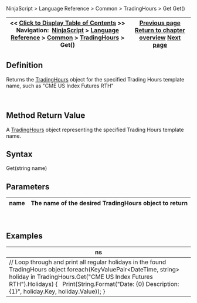 ﻿
NinjaScript > Language Reference > Common > TradingHours > Get
Get()

| << [Click to Display Table of Contents](tradinghoursget.md) >> **Navigation:**     [NinjaScript](ninjascript.md) > [Language Reference](language_reference_wip.md) > [Common](common.md) > [TradingHours](tradinghours.md) > Get() | [Previous page](tradinghours.md) [Return to chapter overview](tradinghours.md) [Next page](getprevioustradingdayend.md) |
| --- | --- |

## Definition
Returns the [TradingHours](tradinghours.md) object for the specified Trading Hours template name, such as "CME US Index Futures RTH"  

 
## Method Return Value
A [TradingHours](tradinghours.md) object representing the specified Trading Hours template name.
 
## Syntax
Get(string name)
 
## Parameters
| name | The name of the desired TradingHours object to return |
| --- | --- |

 
## 
## Examples
| ns |
| --- |
| // Loop through and print all regular holidays in the found TradingHours object foreach(KeyValuePair<DateTime, string> holiday in TradingHours.Get("CME US Index Futures RTH").Holidays) {    Print(String.Format("Date: {0} Description: {1}", holiday.Key, holiday.Value)); } |

